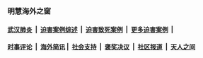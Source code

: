 
### 明慧海外之窗

####  [武汉肺炎](indexes/365.md?t=07172300) &nbsp;|&nbsp;  [迫害案例综述](indexes/328.md?t=07172300) &nbsp;|&nbsp; [迫害致死案例](indexes/277.md?t=07172300)  &nbsp;|&nbsp; [更多迫害案例](indexes/81.md?t=07172300)  &nbsp;|&nbsp; 
####  [时事评论](indexes/19.md?t=07172300) &nbsp;|&nbsp; [海外简讯](indexes/245.md?t=07172300)&nbsp;|&nbsp;  [社会支持](indexes/140.md?t=07172300) &nbsp;|&nbsp; [褒奖决议](indexes/282.md?t=07172300) &nbsp;|&nbsp; [社区报道](indexes/91.md?t=07172300)  &nbsp;|&nbsp; [天人之间](indexes/78.md?t=07172300) 

